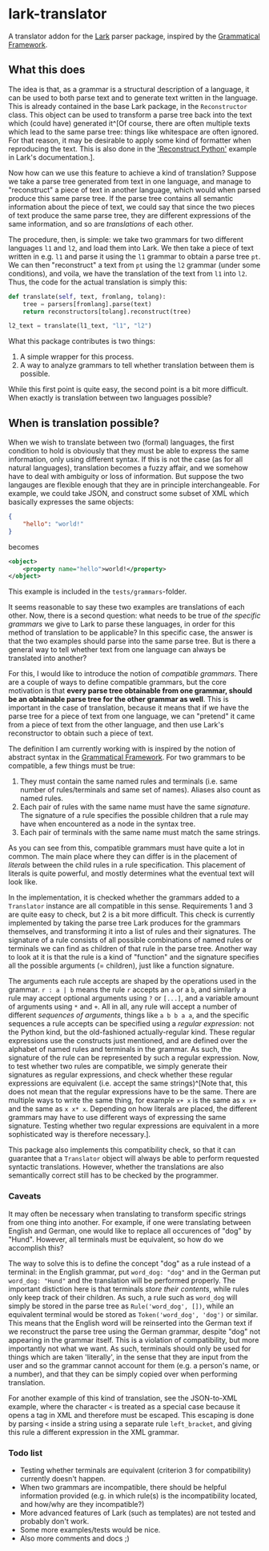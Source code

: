 # lark-translator

A translator addon for the [Lark](https://github.com/lark-parser/lark) parser package, inspired by the [Grammatical Framework](https://www.grammaticalframework.org).

## What this does

The idea is that, as a grammar is a structural description of a language, it can be used to both parse text and to generate text written in the language. This is already contained in the base Lark package, in the `Reconstructor` class. This object can be used to transform a parse tree back into the text which (could have) generated it^[Of course, there are often multiple texts which lead to the same parse tree: things like whitespace are often ignored. For that reason, it may be desirable to apply some kind of formatter when reproducing the text. This is also done in the ['Reconstruct Python'](https://lark-parser.readthedocs.io/en/latest/examples/advanced/reconstruct_python.html) example in Lark's documentation.].

Now how can we use this feature to achieve a kind of translation? Suppose we take a parse tree generated from text in one language, and manage to "reconstruct" a piece of text in another language, which would when parsed produce this same parse tree. If the parse tree contains all semantic information about the piece of text, we could say that since the two pieces of text produce the same parse tree, they are different expressions of the same information, and so are *translations* of each other.

The procedure, then, is simple: we take two grammars for two different languages `l1` and `l2`, and load them into Lark. We then take a piece of text written in e.g. `l1` and parse it using the `l1` grammar to obtain a parse tree `pt`. We can then "reconstruct" a text from `pt` using the `l2` grammar (under some conditions), and voila, we have the translation of the text from `l1` into `l2`. Thus, the code for the actual translation is simply this:

```python
def translate(self, text, fromlang, tolang):
    tree = parsers[fromlang].parse(text)
    return reconstructors[tolang].reconstruct(tree)

l2_text = translate(l1_text, "l1", "l2")
```

What this package contributes is two things:

1. A simple wrapper for this process.
2. A way to analyze grammars to tell whether translation between them is possible.

While this first point is quite easy, the second point is a bit more difficult. When exactly is translation between two languages possible? 

## When is translation possible?

When we wish to translate between two (formal) languages, the first condition to hold is obviously that they must be able to express the same information, only using different syntax. If this is not the case (as for all natural languages), translation becomes a fuzzy affair, and we somehow have to deal with ambiguity or loss of information. But suppose the two langauges are flexible enough that they are in principle interchangeable. For example, we could take JSON, and construct some subset of XML which basically expresses the same objects:

```json
{
    "hello": "world!"
}
```

becomes

```xml
<object>
    <property name="hello">world!</property>
</object>
```

This example is included in the `tests/grammars`-folder.

It seems reasonable to say these two examples are translations of each other. Now, there is a second question: what needs to be true of *the specific grammars* we give to Lark to parse these languages, in order for this method of translation to be applicable? In this specific case, the answer is that the two examples should parse into the same parse tree. But is there a general way to tell whether text from one language can always be translated into another?

For this, I would like to introduce the notion of *compatible grammars*. There are a couple of ways to define compatible grammars, but the core motivation is that **every parse tree obtainable from one grammar, should be an obtainable parse tree for the other grammar as well**. This is important in the case of translation, because it means that if we have the parse tree for a piece of text from one language, we can "pretend" it came from a piece of text from the other language, and then use Lark's reconstructor to obtain such a piece of text.

The definition I am currently working with is inspired by the notion of abstract syntax in the [Grammatical Framework](https://www.grammaticalframework.org). For two grammars to be compatible, a few things must be true:

1. They must contain the same named rules and terminals (i.e. same number of rules/terminals and same set of names). Aliases also count as named rules.
2. Each pair of rules with the same name must have the same *signature*. The signature of a rule specifies the possible children that a rule may have when encountered as a node in the syntax tree.
3. Each pair of terminals with the same name must match the same strings.

As you can see from this, compatible grammars must have quite a lot in common. The main place where they can differ is in the placement of *literals* between the child rules in a rule specification. This placement of literals is quite powerful, and mostly determines what the eventual text will look like.

In the implementation, it is checked whether the grammars added to a `Translator` instance are all compatible in this sense. Requirements 1 and 3 are quite easy to check, but 2 is a bit more difficult. This check is currently implemented by taking the parse tree Lark produces for the grammars themselves, and transforming it into a list of rules and their signatures. The signature of a rule consists of all possible combinations of named rules or terminals we can find as children of that rule in the parse tree. Another way to look at it is that the rule is a kind of "function" and the signature specifies all the possible arguments (= children), just like a function signature.

The arguments each rule accepts are shaped by the operations used in the grammar. `r : a | b` means the rule `r` accepts an `a` or a `b`, and similarly a rule may accept optional arguments using `?` or `[...]`, and a variable amount of arguments using `*` and `+`. All in all, any rule will accept a number of different *sequences of arguments*, things like `a b b a a`, and the specific sequences a rule accepts can be specified using a *regular expression*: not the Python kind, but the old-fashioned actually-regular kind. These regular expressions use the constructs just mentioned, and are defined over the alphabet of named rules and terminals in the grammar. As such, the signature of the rule can be represented by such a regular expression. Now, to test whether two rules are compatible, we simply generate their signatures as regular expressions, and check whether these regular expressions are equivalent (i.e. accept the same strings)^[Note that, this does not mean that the regular expressions have to be the same. There are multiple ways to write the same thing, for example `x+ x` is the same as `x x+` and the same as `x x* x`. Depending on how literals are placed, the different grammars may have to use different ways of expressing the same signature. Testing whether two regular expressions are equivalent in a more sophisticated way is therefore necessary.].

This package also implements this compatibility check, so that it can guarantee that a `Translator` object will always be able to perform requested syntactic translations. However, whether the translations are also semantically correct still has to be checked by the programmer.

### Caveats

It may often be necessary when translating to transform specific strings from one thing into another. For example, if one were translating between English and German, one would like to replace all occurences of "dog" by "Hund". However, all terminals must be equivalent, so how do we accomplish this?

The way to solve this is to define the concept "dog" as a rule instead of a terminal: in the English grammar, put `word_dog: "dog"` and in the German put `word_dog: "Hund"` and the translation will be performed properly. The important distiction here is that terminals *store their contents*, while rules only keep track of their children. As such, a rule such as `word_dog` will simply be stored in the parse tree as `Rule('word_dog', [])`, while an equivalent terminal would be stored as `Token('word_dog', 'dog')` or similar. This means that the English word will be reinserted into the German text if we reconstruct the parse tree using the German grammar, despite "dog" not appearing in the grammar itself. This is a violation of compatibility, but more importantly not what we want. As such, terminals should only be used for things which are taken 'literally', in the sense that they are input from the user and so the grammar cannot account for them (e.g. a person's name, or a number), and that they can be simply copied over when performing translation.

For another example of this kind of translation, see the JSON-to-XML example, where the character `<` is treated as a special case because it opens a tag in XML and therefore must be escaped. This escaping is done by parsing `<` inside a string using a separate rule `left_bracket`, and giving this rule a different expression in the XML grammar.

### Todo list

 - Testing whether terminals are equivalent (criterion 3 for compatibility) currently doesn't happen.
 - When two grammars are incompatible, there should be helpful information provided (e.g. in which rule(s) is the incompatibility located, and how/why are they incompatible?)
 - More advanced features of Lark (such as templates) are not tested and probably don't work.
 - Some more examples/tests would be nice.
 - Also more comments and docs ;)